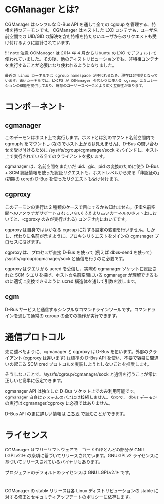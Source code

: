 # CGManager とは? <!-- What's CGManager? -->

<!--
CGManager is a central privileged daemon that manages all your cgroups for you
through a simple D-Bus API. It's designed to work with nested LXC containers
as well as accepting unprivileged requests including resolving user namespaces UIDs/GIDs.
-->
CGManager はシンプルな D-Bus API を通して全ての cgroup を管理する、特権を持つデーモンです。
CGManager はネストした LXC コンテナも、ユーザ名前空間での UID/GID の解決を含む特権を持たないユーザからのリクエストも受け付けるように設計されています。

<!--
!!! note
    CGManager was used by default with LXC in Ubuntu since April 2014 and then by other distributions as they started needing working unprivileged containers.

    It has now been deprecated in favor of the CGroup namespace in recent Linux kernels. On older kernels, LXCFS still offers a cgroupfs emulation that can be used instead of CGManager and is more widely compatible with existing userspace.
-->
!!! note 注意
    CGManager は 2014 年 4 月から Ubuntu の LXC でデフォルトで使われていました。その後、他のディストリビューションでも、非特権コンテナを実行することが必要になり使われるようになりました。

    最近の Linux カーネルでは cgroup namespace が使われるため、現在は非推奨となっています。古いカーネルでは、LXCFS が CGManager の代わりに使える cgroup エミュレーションの機能を提供しており、既存のユーザースペースとより広く互換性があります。

# コンポーネント <!-- Components -->
## cgmanager

<!--
This daemon runs on the host, mounts cgroupfs into a separate mount
namespace (so it's invisible from the host), binds /sys/fs/cgroup/cgmanager/sock
for incoming D-Bus queries and generally handles all clients running directly on the host.
-->
このデーモンはホスト上で実行します。ホストとは別のマウント名前空間内で cgroupfs をマウントし (なのでホスト上からは見えません)、D-Bus の問い合わせを受け付けるために /sys/fs/cgroup/cgmanager/sock をバインドし、ホスト上で実行されている全てのクライアントを扱います。

<!--
cgmanager accepts both authentication requests using D-Bus + SCM credentials
used for translation of uid, gid and pid across namespaces or using simple
"unauthenticated" (just the initial ucred) D-Bus for queries coming from the host level.
-->
cgmanager は、名前空間をまたいだ uid、gid、pid の変換のために使う D-Bus + SCM 認証情報を使った認証リクエストも、ホストレベルから来る「非認証の」(初期の ucred) D-Bus を使ったリクエストも受け付けます。

## cgproxy

<!--
You may see this daemon run in two cases. On the host if your kernel is older than 3.8
(doesn't have pidns attach support) or in containers (where only cgproxy runs).
-->
このデーモンの実行は 2 種類のケースで目にするかも知れません。(PID名前空間へのアタッチがサポートされていない) 3.8 より古いカーネルのホスト上においてと、(cgproxy のみが実行される) コンテナ内においてです。

<!--
cgproxy doesn't itself do any cgroup configuration change but instead as its name indicates,
proxies requests to the main cgmanager process.
-->
cgproxy は自身ではいかなる cgroup に対する設定の変更を行いません。しかし、代わりに名前が示すように、プロキシリクエストをメインの cgmanager プロセスに投げます。

<!--
This is necessary so a process may talk to /sys/fs/cgroup/cgmanager/sock
using straight D-Bus (for example using dbus-send).
-->
cgproxy は、プロセスが直接 D-Bus を使って (例えば dbus-send を使って) /sys/fs/cgroup/cgmanager/sock と通信を行うのに必要です。

<!--
cgproxy will then catch the ucred from that query and do an authenticated SCM query to the
real cgmanager socket, passing the arguments through ucred structs so that they get properly
translated into something cgmanager in the host namespace can understand.
-->
cgproxy はクエリから ucred を受信し、実際の cgmanager ソケットに認証された SCM クエリを投げ、ホストの名前空間にいる cgmanager が理解できるものに適切に変換できるように ucred 構造体を通して引数を渡します。

## cgm
<!--
A simple command line tool which talks to the D-Bus service and lets you
perform all the usual cgroup operations from the command line.
-->
D-Bus サービスと通信するシンプルなコマンドラインツールです。コマンドラインを通して通常の cgroup の全ての操作が実行できます。

# 通信プロトコル <!-- Communication protocol -->

<!--
As mentioned above, cgmanager and cgproxy use D-Bus. It's recommended that
external clients (so not cgproxy itself) use the standard D-Bus API
and do not attempt to implement the SCM creds protocol as it's unnecessary and easy to get wrong.
-->
先に述べたように、cgmanager と cgproxy は D-Bus を使います。外部のクライアント (cgproxy は違います) は標準の D-Bus API を使い、不要で容易に間違いの起こる SCM cred プロトコルを実装しようとしないことを推奨します。

<!--
Instead, simply assume that talking to /sys/fs/cgroup/cgmanager/sock will always do the right thing.
-->
そうしないことで、/sys/fs/cgroup/cgmanager/sock と通信を行うことが常に正しいと簡単に仮定できます。

<!--
The cgmanager API is only available on that separate D-Bus socket, cgmanager itself doesn't attach
to the system bus and so a running dbus daemon isn't a requirement of cgmanager/cgproxy.
-->
cgmanager API は独立した D-Bus ソケット上でのみ利用可能です。cgmanager 自身はシステムのバスには接続しません。なので、 dbus デーモンの実行は cgmanager/cgproxy に必須ではありません。

<!--
You can read more about the D-Bus API [here](/cgmanager/dbus-api/).
-->
D-Bus API の更に詳しい情報は [こちら](/cgmanager/dbus-api/) で読むことができます。

# ライセンス <!-- Licensing -->
<!--
CGManager is free software, most of the code is released under the terms of the GNU LGPLv2.1+ license,
some binaries are released under the GNU GPLv2 license.
-->
CGManager はフリーソフトウェアで、コードのほとんどの部分が GNU LGPLv2.1+ の条項に基づいてリリースされています。GNU GPLv2 ライセンスに基づいてリリースされているバイナリもあります。

<!--
The default license for the project is the GNU LGPLv2.1+.
-->
プロジェクトのデフォルトのライセンスは GNU LGPLv2.1+ です。

# <!-- Support -->
<!--
CGManager's stable release support relies on the Linux distributions
and their own commitment to pushing stable fixes and security updates.
-->
CGManager の stable リリースは各 Linux ディストリビューションの stable に対する修正とセキュリティアップデートのポリシーに依存します。
